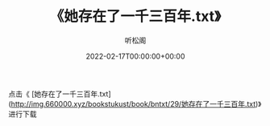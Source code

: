 ﻿---
title:  《她存在了一千三百年.txt》
date:   2022-02-17T00:00:00+00:00
author: 听松阁
layout: post
permalink: /她存在了一千三百年/
categories: 小说
tags: [小说]
---

点击《 [她存在了一千三百年.txt](<a href="http://img.660000.xyz/bookstukust/book/bntxt/29/" target=_blank>http://img.660000.xyz/bookstukust/book/bntxt/29/她存在了一千三百年.txt)》进行下载